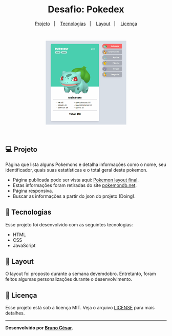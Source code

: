 <h1 align="center">
  <span>Desafio: Pokedex</span>
</h1>

<p align="center">
  <a href="#-projeto">Projeto</a>&nbsp;&nbsp;&nbsp;|&nbsp;&nbsp;&nbsp;
  <a href="#-tecnologias">Tecnologias</a>&nbsp;&nbsp;&nbsp;|&nbsp;&nbsp;&nbsp;
  <a href="#-layout">Layout</a>&nbsp;&nbsp;&nbsp;|&nbsp;&nbsp;&nbsp;
  <a href="#memo-licença">Licença</a>
</p>

<br>

<p align="center">
  <img alt="layout" src="./images/layout.gif" width="50%">
</p>

<br>

## 💻 Projeto

Página que lista alguns Pokemons e detalha informações como o nome, seu identificador, quais suas estatísticas e o total geral deste pokemon.

* Página publicada pode ser vista aqui: [Pokemon layout final](https://brunocs90.github.io/pokedex/).
* Estas informações foram retiradas do site [pokemondb.net](https://pokemondb.net/pokedex/all).
* Página responsiva.
* Buscar as informações a partir do json do projeto (Doing).

## 🚀 Tecnologias

Esse projeto foi desenvolvido com as seguintes tecnologias:

- HTML
- CSS
- JavaScript

## 🔖 Layout

O layout foi proposto durante a semana devemdobro. Entretanto, foram feitos algumas personalizações durante o desenvolvimento.

## :memo: Licença

Esse projeto está sob a licença MIT. Veja o arquivo [LICENSE](LICENSE.md) para mais detalhes.

---
**Desenvolvido por [Bruno César](https://github.com/brunocs90).**
